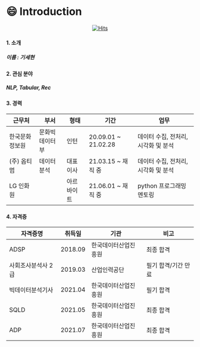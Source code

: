 # :smile: Introduction
<div align=center>
  
[![Hits](https://hits.seeyoufarm.com/api/count/incr/badge.svg?url=https%3A%2F%2Fgithub.com%2Fkisehyun%2Fhit-counter&count_bg=%232422AA&title_bg=%23555555&icon=&icon_color=%23E7E7E7&title=hits&edge_flat=false)](https://hits.seeyoufarm.com)
  
</div>

#### 1. 소개<br>
##### 이름 : 기세현

#### 2. 관심 분야
##### NLP, Tabular, Rec


#### 3. 경력
|근무처|부서|형태|기간|업무|
|---|---|---|---|---|
|한국문화정보원|문화빅데이터부|인턴|20.09.01 ~ 21.02.28|데이터 수집, 전처리, 시각화 및 분석|
|(주) 옵티멈 |데이터 분석|대표 이사|21.03.15 ~ 재직 중|데이터 수집, 전처리, 시각화 및 분석|
|LG 인화원||아르바이트|21.06.01 ~ 재직 중|python 프로그래밍 멘토링|


#### 4. 자격증<br>
|자격증명|취득일|기관|비고|
|---|---|---|---|
|ADSP|2018.09|한국데이터산업진흥원|최종 합격|
|사회조사분석사 2급|2019.03|산업인력공단|필기 합격/기간 만료|
|빅데이터분석기사|2021.04|한국데이터산업진흥원|필기 합격|
|SQLD|2021.05|한국데이터산업진흥원|최종 합격|
|ADP|2021.07|한국데이터산업진흥원|최종 합격|

<!--
**kisehyun/kisehyun** is a ✨ _special_ ✨ repository because its `README.md` (this file) appears on your GitHub profile.
